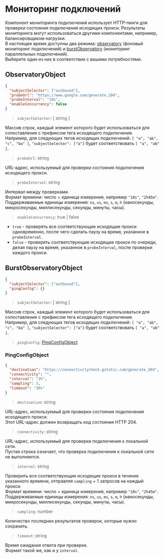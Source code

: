 # Мониторинг подключений

Компонент мониторинга подключений использует HTTP-пинги для проверки состояния
подключения исходящих прокси. Результаты мониторинга могут использоваться
другими компонентами, например, балансировщиком нагрузки.\
В настоящее время доступны два режима: [observatory](#observatoryobject)
(фоновый мониторинг подключений) и [burstObservatory](#burstobservatoryobject)
(мониторинг параллельных подключений).\
Выберите один из них в соответствии с вашими потребностями.

## ObservatoryObject

```json
{
  "subjectSelector": ["outbound"],
  "probeUrl": "https://www.google.com/generate_204",
  "probeInterval": "10s",
  "enableConcurrency": false
}
```

> `subjectSelector`: \[ string \]

Массив строк, каждый элемент которого будет использоваться для сопоставления с
префиксом тега исходящего подключения.\
Например, для следующих тегов исходящих подключений: `[ "a", "ab", "c", "ba" ]`,
`"subjectSelector": ["a"]` будет соответствовать `[ "a", "ab" ]`.

> `probeUrl`: string

URL-адрес, используемый для проверки состояния подключения исходящего прокси.

> `probeInterval`: string

Интервал между проверками.\
Формат времени: число + единица измерения, например `"10s"`, `"2h45m"`.\
Поддерживаемые единицы измерения: `ns`, `us`, `ms`, `s`, `m`, `h` (наносекунды,
микросекунды, миллисекунды, секунды, минуты, часы).

> `enableConcurrency`: true | false

- `true` - проверять все соответствующие исходящие прокси одновременно, после
  чего сделать паузу на время, указанное в `probeInterval`.
- `false` - проверять соответствующие исходящие прокси по очереди, делая паузу
  на время, указанное в `probeInterval`, после проверки каждого прокси.

## BurstObservatoryObject

```json
{
  "subjectSelector": ["outbound"],
  "pingConfig": {}
}
```

> `subjectSelector`: \[ string \]

Массив строк, каждый элемент которого будет использоваться для сопоставления с
префиксом тега исходящего подключения.\
Например, для следующих тегов исходящих подключений: `[ "a", "ab", "c", "ba" ]`,
`"subjectSelector": ["a"]` будет соответствовать `[ "a", "ab" ]`.

> `pingConfig`: [PingConfigObject](#PingConfigObject)

### PingConfigObject

```json
{
  "destination": "https://connectivitycheck.gstatic.com/generate_204",
  "connectivity": "",
  "interval": "1h",
  "sampling": 3,
  "timeout": "30s"
}
```

> `destination`: string

URL-адрес, используемый для проверки состояния подключения исходящего прокси.\
Этот URL-адрес должен возвращать код состояния HTTP 204.

> `connectivity`: string

URL-адрес, используемый для проверки подключения к локальной сети.\
Пустая строка означает, что проверка подключения к локальной сети не
выполняется.

> `interval`: string

Проверить все соответствующие исходящие прокси в течение указанного времени,
отправляя `sampling` + 1 запросов на каждый прокси.\
Формат времени: число + единица измерения, например `"10s"`, `"2h45m"`.\
Поддерживаемые единицы измерения: `ns`, `us`, `ms`, `s`, `m`, `h` (наносекунды,
микросекунды, миллисекунды, секунды, минуты, часы).

> `sampling`: number

Количество последних результатов проверок, которые нужно сохранить.

> `timeout`: string

Время ожидания ответа при проверке.\
Формат такой же, как и у `interval`.
